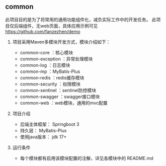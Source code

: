 common
------------------------------------------
此项目目的是为了将常用的通用功能组件化，减负实际工作中的开发任务。
此项目仅后端组件，无web页面，具体应用示例可见 https://github.com/fanzezhen/demo
1. 项目采用Maven多模块开发方式，模块介绍如下：
    * common-core                  ：核心模块
    * common-exception             ：异常处理模块
    * common-log                   ：日志模块
    * common-mp                    ：MyBatis-Plus
    * common-redis                 ：redis缓存模块
    * common-security              ：权限模块
    * common-sentinel              ：sentinel防控模块
    * common-swagger               ：swagger接口模块
    * common-web                   ：web模块，通用的mvc配置
   
2. 项目介绍
   * 后端主体框架： Springboot 3
   * 持久层： MyBatis-Plus
   * 使用java版本： jdk 17+
   
3. 运行条件
   * 每个模块都有启用该模块配置的注解，详见各模块中的 README.md
